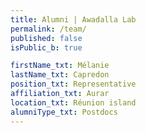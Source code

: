 ```yaml
---
title: Alumni | Awadalla Lab
permalink: /team/
published: false
isPublic_b: true

firstName_txt: Mélanie
lastName_txt: Capredon
position_txt: Representative
affiliation_txt: Aurar
location_txt: Réunion island
alumniType_txt: Postdocs
---
```

